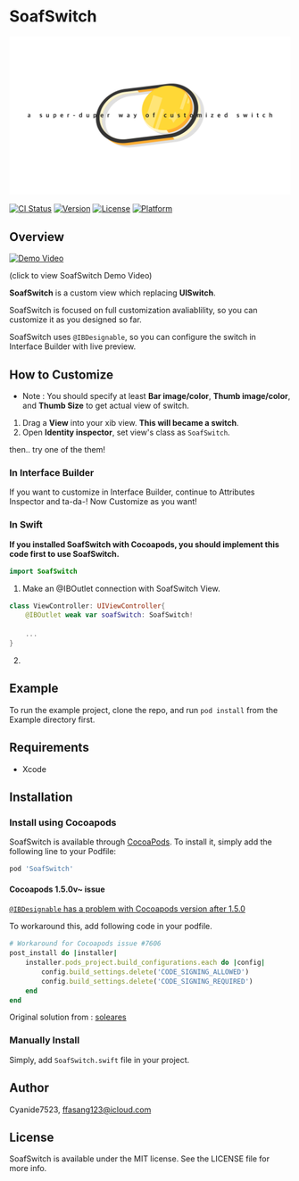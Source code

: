 # SoafSwitch

![Main Image](designResource/mainImage.png)



[![CI Status](https://img.shields.io/travis/Cyanide7523/SoafSwitch.svg?style=flat)](https://travis-ci.org/Cyanide7523/SoafSwitch)
[![Version](https://img.shields.io/cocoapods/v/SoafSwitch.svg?style=flat)](https://cocoapods.org/pods/SoafSwitch)
[![License](https://img.shields.io/cocoapods/l/SoafSwitch.svg?style=flat)](https://cocoapods.org/pods/SoafSwitch)
[![Platform](https://img.shields.io/cocoapods/p/SoafSwitch.svg?style=flat)](https://cocoapods.org/pods/SoafSwitch)



## Overview

[![Demo Video](http://img.youtube.com/vi/ClMyA7V0ub8/0.jpg)](https://www.youtube.com/watch?v=ClMyA7V0ub8)

(click to view SoafSwitch Demo Video)



**SoafSwitch** is a custom view which replacing **UISwitch**. 

SoafSwitch is focused on full customization avaliablility, so you can customize it as you designed so far.

SoafSwitch uses `@IBDesignable`, so you can configure the switch in Interface Builder with live preview.



## How to Customize

* Note : You should specify at least **Bar image/color**, **Thumb image/color**, and **Thumb Size** to get actual view of switch.

1. Drag a **View** into your xib view. **This will became a switch**.
2. Open **Identity inspector**, set view's class as `SoafSwitch`.

then.. try one of the them! 

### In Interface Builder

If you want to customize in Interface Builder, continue to Attributes Inspector and ta-da-! Now Customize as you want! 

### In Swift

**If you installed SoafSwitch with Cocoapods, you should implement this code first to use SoafSwitch.**

```Swift
import SoafSwitch
```



1. Make an @IBOutlet connection with SoafSwitch View.

```Swift
class ViewController: UIViewController{
    @IBOutlet weak var soafSwitch: SoafSwitch!
    
    ...
}
```



2. 

## Example

To run the example project, clone the repo, and run `pod install` from the Example directory first.

## Requirements

* Xcode

  

## Installation

### Install using Cocoapods

SoafSwitch is available through [CocoaPods](https://cocoapods.org). To install
it, simply add the following line to your Podfile:

```ruby
pod 'SoafSwitch'
```

#### Cocoapods 1.5.0v~ issue

[`@IBDesignable` has a problem with Cocoapods version after 1.5.0](https://github.com/CocoaPods/CocoaPods/issues/7606)

To workaround this, add following code in your podfile.

```Ruby
# Workaround for Cocoapods issue #7606
post_install do |installer|
    installer.pods_project.build_configurations.each do |config|
        config.build_settings.delete('CODE_SIGNING_ALLOWED')
        config.build_settings.delete('CODE_SIGNING_REQUIRED')
    end
end
```

Original solution from : [soleares](https://github.com/CocoaPods/CocoaPods/issues/7606#issuecomment-381279098)

### Manually Install

Simply, add `SoafSwitch.swift` file in your project.

## Author

Cyanide7523, ffasang123@icloud.com

## License

SoafSwitch is available under the MIT license. See the LICENSE file for more info.

